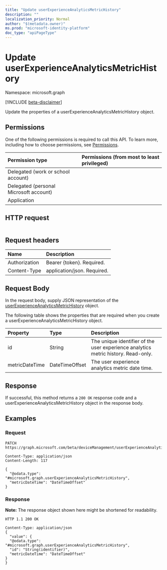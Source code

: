 ```yaml
---
title: "Update userExperienceAnalyticsMetricHistory"
description: ""
localization_priority: Normal
author: "$(metadata.owner)"
ms.prod: "microsoft-identity-platform"
doc_type: "apiPageType"
---
```


# Update userExperienceAnalyticsMetricHistory

Namespace: microsoft.graph

[!INCLUDE [beta-disclaimer](../../includes/beta-disclaimer.md)]

Update the properties of a userExperienceAnalyticsMetricHistory object.

## Permissions

One of the following permissions is required to call this API. To learn more, including how to choose permissions, see [Permissions](/graph/permissions-reference).

| Permission type                        | Permissions (from most to least privileged) |
| :------------------------------------- | :------------------------------------------ |
| Delegated (work or school account)     |                                             |
| Delegated (personal Microsoft account) |                                             |
| Application                            |                                             |

## HTTP request

<!-- {
  "blockType": "ignored"
}
-->

```http

```

## Request headers

| Name          | Description                 |
| :------------ | :-------------------------- |
| Authorization | Bearer {token}. Required.   |
| Content-Type  | application/json. Required. |

## Request Body

In the request body, supply JSON representation of the [userExperienceAnalyticsMetricHistory](../resources/intune-userexperienceanalyticsmetrichistory.md) object.

<!-- Actions and Functions -->

<!-- CRUD Methods -->

The following table shows the properties that are required when you create a userExperienceAnalyticsMetricHistory object.

| Property       | Type           | Description                                                                       |
| :------------- | :------------- | :-------------------------------------------------------------------------------- |
| id             | String         | The unique identifier of the user experience analytics metric history. Read-only. |
| metricDateTime | DateTimeOffset | The user experience analytics metric date time.                                   |

## Response

If successful, this method returns a `200 OK` response code and a userExperienceAnalyticsMetricHistory object in the response body.

## Examples

### Request

<!-- {
  "blockType": "request",
  "name": "update_userexperienceanalyticsmetrichistory"
}
-->

```http
PATCH https://graph.microsoft.com/beta/deviceManagement/userExperienceAnalyticsMetricHistory/{id}

Content-Type: application/json
Content-Length: 117

{
  "@odata.type": "#microsoft.graph.userExperienceAnalyticsMetricHistory",
  "metricDateTime": "DateTimeOffset"
}

```

### Response

**Note:** The response object shown here might be shortened for readability.

<!-- {
  "blockType": "response",
  "truncated": true,
  "@odata.type": "microsoft.management.services.api.userExperienceAnalyticsMetricHistory"
}
-->

```http
HTTP 1.1 200 OK

Content-Type: application/json
{
  "value": {
  "@odata.type": "#microsoft.graph.userExperienceAnalyticsMetricHistory",
  "id": "String(identifier)",
  "metricDateTime": "DateTimeOffset"
}
}

```
